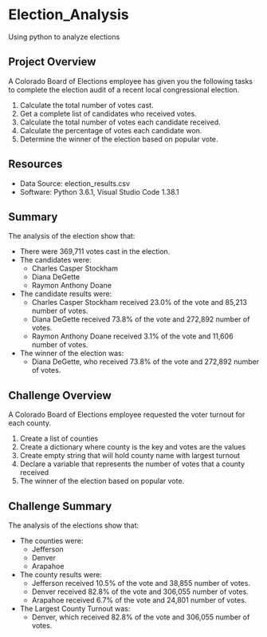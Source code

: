 # Election_Analysis
Using python to analyze elections

## Project Overview
A Colorado Board of Elections employee has given you the following tasks to complete the election audit of a recent local congressional election.

1. Calculate the total number of votes cast.
2. Get a complete list of candidates who received votes.
3. Calculate the total number of votes each candidate received.
4. Calculate the percentage of votes each candidate won.
5. Determine the winner of the election based on popular vote.

## Resources
- Data Source: election_results.csv
- Software: Python 3.6.1, Visual Studio Code 1.38.1

## Summary
The analysis of the election show that:
- There were 369,711 votes cast in the election.
- The candidates were:
  - Charles Casper Stockham
  - Diana DeGette 
  - Raymon Anthony Doane
- The candidate results were:
  - Charles Casper Stockham received 23.0% of the vote and 85,213 number of votes.
  - Diana DeGette received 73.8% of the vote and 272,892 number of votes.
  - Raymon Anthony Doane received 3.1% of the vote and 11,606 number of votes.
- The winner of the election was:
  - Diana DeGette, who received 73.8% of the vote and 272,892 number of votes.
  
## Challenge Overview
A Colorado Board of Elections employee requested the voter turnout for each county.

1. Create a list of counties
2. Create a dictionary where county is the key and votes are the values
3. Create empty string that wiil hold county name with largest turnout
4. Declare a variable that represents the number of votes that a county received
5. The winner of the election based on popular vote.

## Challenge Summary
The analysis of the elections show that:
- The counties were:
  - Jefferson
  - Denver
  - Arapahoe
- The county results were:
  - Jefferson received 10.5% of the vote and 38,855 number of votes.
  - Denver received 82.8% of the vote and 306,055 number of votes.
  - Arapahoe received 6.7% of the vote and 24,801 number of votes.
- The Largest County Turnout was:
  - Denver, which received 82.8% of the vote and 306,055 number of votes.
